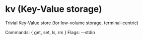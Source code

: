 # kv (Key-Value storage)
Trivial Key-Value store (for low-volume storage, terminal-centric)

Commands: { get, set, ls, rm }
Flags: --stdin
